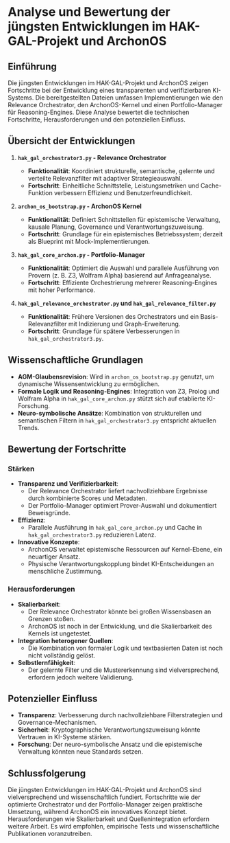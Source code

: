 # Analyse und Bewertung der jüngsten Entwicklungen im HAK-GAL-Projekt und ArchonOS

## Einführung
Die jüngsten Entwicklungen im HAK-GAL-Projekt und ArchonOS zeigen Fortschritte bei der Entwicklung eines transparenten und verifizierbaren KI-Systems. Die bereitgestellten Dateien umfassen Implementierungen wie den Relevance Orchestrator, den ArchonOS-Kernel und einen Portfolio-Manager für Reasoning-Engines. Diese Analyse bewertet die technischen Fortschritte, Herausforderungen und den potenziellen Einfluss.

## Übersicht der Entwicklungen

1. **`hak_gal_orchestrator3.py` - Relevance Orchestrator**
   - **Funktionalität**: Koordiniert strukturelle, semantische, gelernte und verteilte Relevanzfilter mit adaptiver Strategieauswahl.
   - **Fortschritt**: Einheitliche Schnittstelle, Leistungsmetriken und Cache-Funktion verbessern Effizienz und Benutzerfreundlichkeit.

2. **`archon_os_bootstrap.py` - ArchonOS Kernel**
   - **Funktionalität**: Definiert Schnittstellen für epistemische Verwaltung, kausale Planung, Governance und Verantwortungszuweisung.
   - **Fortschritt**: Grundlage für ein epistemisches Betriebssystem; derzeit als Blueprint mit Mock-Implementierungen.

3. **`hak_gal_core_archon.py` - Portfolio-Manager**
   - **Funktionalität**: Optimiert die Auswahl und parallele Ausführung von Provern (z. B. Z3, Wolfram Alpha) basierend auf Anfrageanalyse.
   - **Fortschritt**: Effiziente Orchestrierung mehrerer Reasoning-Engines mit hoher Performance.

4. **`hak_gal_relevance_orchestrator.py` und `hak_gal_relevance_filter.py`**
   - **Funktionalität**: Frühere Versionen des Orchestrators und ein Basis-Relevanzfilter mit Indizierung und Graph-Erweiterung.
   - **Fortschritt**: Grundlage für spätere Verbesserungen in `hak_gal_orchestrator3.py`.

## Wissenschaftliche Grundlagen
- **AGM-Glaubensrevision**: Wird in `archon_os_bootstrap.py` genutzt, um dynamische Wissensentwicklung zu ermöglichen.
- **Formale Logik und Reasoning-Engines**: Integration von Z3, Prolog und Wolfram Alpha in `hak_gal_core_archon.py` stützt sich auf etablierte KI-Forschung.
- **Neuro-symbolische Ansätze**: Kombination von strukturellen und semantischen Filtern in `hak_gal_orchestrator3.py` entspricht aktuellen Trends.

## Bewertung der Fortschritte

### Stärken
- **Transparenz und Verifizierbarkeit**: 
  - Der Relevance Orchestrator liefert nachvollziehbare Ergebnisse durch kombinierte Scores und Metadaten.
  - Der Portfolio-Manager optimiert Prover-Auswahl und dokumentiert Beweisgründe.
- **Effizienz**: 
  - Parallele Ausführung in `hak_gal_core_archon.py` und Cache in `hak_gal_orchestrator3.py` reduzieren Latenz.
- **Innovative Konzepte**: 
  - ArchonOS verwaltet epistemische Ressourcen auf Kernel-Ebene, ein neuartiger Ansatz.
  - Physische Verantwortungskopplung bindet KI-Entscheidungen an menschliche Zustimmung.

### Herausforderungen
- **Skalierbarkeit**: 
  - Der Relevance Orchestrator könnte bei großen Wissensbasen an Grenzen stoßen.
  - ArchonOS ist noch in der Entwicklung, und die Skalierbarkeit des Kernels ist ungetestet.
- **Integration heterogener Quellen**: 
  - Die Kombination von formaler Logik und textbasierten Daten ist noch nicht vollständig gelöst.
- **Selbstlernfähigkeit**: 
  - Der gelernte Filter und die Mustererkennung sind vielversprechend, erfordern jedoch weitere Validierung.

## Potenzieller Einfluss
- **Transparenz**: Verbesserung durch nachvollziehbare Filterstrategien und Governance-Mechanismen.
- **Sicherheit**: Kryptographische Verantwortungszuweisung könnte Vertrauen in KI-Systeme stärken.
- **Forschung**: Der neuro-symbolische Ansatz und die epistemische Verwaltung könnten neue Standards setzen.

## Schlussfolgerung
Die jüngsten Entwicklungen im HAK-GAL-Projekt und ArchonOS sind vielversprechend und wissenschaftlich fundiert. Fortschritte wie der optimierte Orchestrator und der Portfolio-Manager zeigen praktische Umsetzung, während ArchonOS ein innovatives Konzept bietet. Herausforderungen wie Skalierbarkeit und Quellenintegration erfordern weitere Arbeit. Es wird empfohlen, empirische Tests und wissenschaftliche Publikationen voranzutreiben.